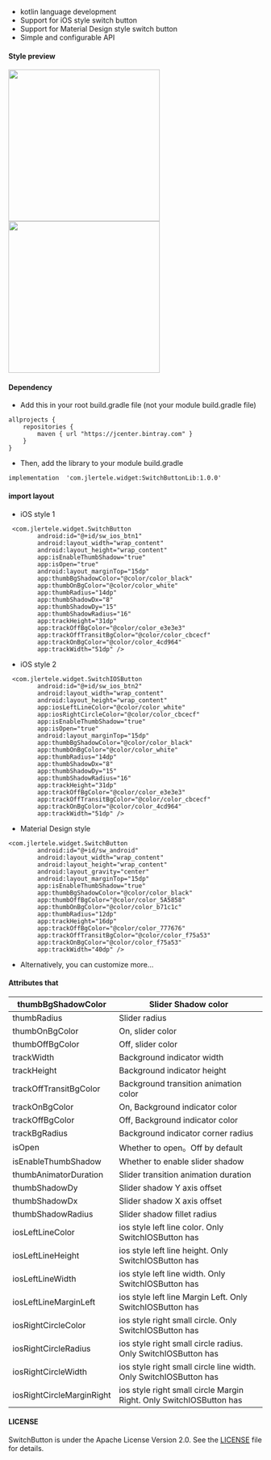 + kotlin language development
+ Support for iOS style switch button
+ Support for Material Design style switch button
+ Simple and configurable API

#### Style preview

<img src="https://github.com/jlertele/SwitchButton/app/image/device-2021-01-21-171055.gif?raw=true" width="300" heght="500" align=center />

<img src="https://github.com/jlertele/SwitchButton/blob/master/image/switch_button_on.png?raw=true" width="300" heght="500" align=center />

#### Dependency
+ Add this in your root build.gradle file (not your module build.gradle file)

```
allprojects {
    repositories {
        maven { url "https://jcenter.bintray.com" }
    }
}
```

+ Then, add the library to your module build.gradle

```
implementation  'com.jlertele.widget:SwitchButtonLib:1.0.0'
```

#### import layout
+ iOS style 1

```
 <com.jlertele.widget.SwitchButton
        android:id="@+id/sw_ios_btn1"
        android:layout_width="wrap_content"
        android:layout_height="wrap_content"
        app:isEnableThumbShadow="true"
        app:isOpen="true"
        android:layout_marginTop="15dp"
        app:thumbBgShadowColor="@color/color_black"
        app:thumbOnBgColor="@color/color_white"
        app:thumbRadius="14dp"
        app:thumbShadowDx="8"
        app:thumbShadowDy="15"
        app:thumbShadowRadius="16"
        app:trackHeight="31dp"
        app:trackOffBgColor="@color/color_e3e3e3"
        app:trackOffTransitBgColor="@color/color_cbcecf"
        app:trackOnBgColor="@color/color_4cd964"
        app:trackWidth="51dp" />
```

+ iOS style 2

```
 <com.jlertele.widget.SwitchIOSButton
        android:id="@+id/sw_ios_btn2"
        android:layout_width="wrap_content"
        android:layout_height="wrap_content"
        app:iosLeftLineColor="@color/color_white"
        app:iosRightCircleColor="@color/color_cbcecf"
        app:isEnableThumbShadow="true"
        app:isOpen="true"
        android:layout_marginTop="15dp"
        app:thumbBgShadowColor="@color/color_black"
        app:thumbOnBgColor="@color/color_white"
        app:thumbRadius="14dp"
        app:thumbShadowDx="8"
        app:thumbShadowDy="15"
        app:thumbShadowRadius="16"
        app:trackHeight="31dp"
        app:trackOffBgColor="@color/color_e3e3e3"
        app:trackOffTransitBgColor="@color/color_cbcecf"
        app:trackOnBgColor="@color/color_4cd964"
        app:trackWidth="51dp" />

```

+ Material Design style

```
<com.jlertele.widget.SwitchButton
        android:id="@+id/sw_android"
        android:layout_width="wrap_content"
        android:layout_height="wrap_content"
        android:layout_gravity="center"
        android:layout_marginTop="15dp"
        app:isEnableThumbShadow="true"
        app:thumbBgShadowColor="@color/color_black"
        app:thumbOffBgColor="@color/color_5A5858"
        app:thumbOnBgColor="@color/color_b71c1c"
        app:thumbRadius="12dp"
        app:trackHeight="16dp"
        app:trackOffBgColor="@color/color_777676"
        app:trackOffTransitBgColor="@color/color_f75a53"
        app:trackOnBgColor="@color/color_f75a53"
        app:trackWidth="40dp" />

```

+ Alternatively, you can customize more...


#### Attributes that




| thumbBgShadowColor  | Slider Shadow color |
| --- | --- |
| thumbRadius | Slider radius |
| thumbOnBgColor | On, slider color |
| thumbOffBgColor | Off, slider color |
| trackWidth | Background indicator width |
| trackHeight | Background indicator height |
| trackOffTransitBgColor | Background transition animation color |
| trackOnBgColor | On, Background indicator color |
| trackOffBgColor | Off, Background indicator color |
| trackBgRadius |Background indicator corner radius|
| isOpen |Whether to open。Off by default|
| isEnableThumbShadow |  Whether to enable slider shadow|
| thumbAnimatorDuration | Slider transition animation duration |
| thumbShadowDy | Slider shadow Y axis offset |
| thumbShadowDx | Slider shadow X axis offset |
| thumbShadowRadius | Slider shadow fillet radius |
| iosLeftLineColor | ios style left line color. Only SwitchIOSButton has |
| iosLeftLineHeight | ios style left line height. Only SwitchIOSButton has |
| iosLeftLineWidth | ios style left line width. Only SwitchIOSButton has |
| iosLeftLineMarginLeft | ios style left line Margin Left. Only SwitchIOSButton has |
| iosRightCircleColor | ios style right small circle. Only SwitchIOSButton has |
| iosRightCircleRadius | ios style right small circle radius. Only SwitchIOSButton has |
| iosRightCircleWidth | ios style right small circle line width. Only SwitchIOSButton has |
| iosRightCircleMarginRight | ios style right small circle Margin Right. Only SwitchIOSButton has |

#### LICENSE
SwitchButton is under the Apache License Version 2.0. See the [LICENSE](https://raw.githubusercontent.com/jlertele/SwitchButton/master/LICENSE) file for details.

